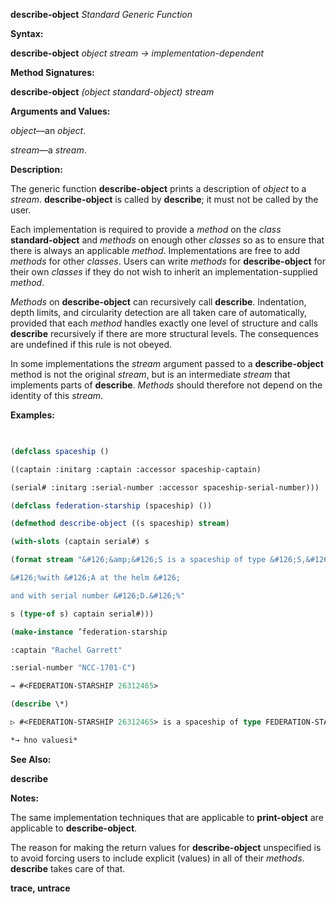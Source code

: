 **describe-object** *Standard Generic Function* 



**Syntax:** 



**describe-object** *object stream → implementation-dependent* 



**Method Signatures:** 



**describe-object** *(object standard-object) stream* 



**Arguments and Values:** 



*object*—an *object*. 



*stream*—a *stream*. 



**Description:** 



The generic function **describe-object** prints a description of *object* to a *stream*. **describe-object** is called by **describe**; it must not be called by the user. 



Each implementation is required to provide a *method* on the *class* **standard-object** and *methods* on enough other *classes* so as to ensure that there is always an applicable *method*. Implementations are free to add *methods* for other *classes*. Users can write *methods* for **describe-object** for their own *classes* if they do not wish to inherit an implementation-supplied *method*. 



*Methods* on **describe-object** can recursively call **describe**. Indentation, depth limits, and circularity detection are all taken care of automatically, provided that each *method* handles exactly one level of structure and calls **describe** recursively if there are more structural levels. The consequences are undefined if this rule is not obeyed. 







 



 



In some implementations the *stream* argument passed to a **describe-object** method is not the original *stream*, but is an intermediate *stream* that implements parts of **describe**. *Methods* should therefore not depend on the identity of this *stream*. 



**Examples:**
```lisp
 

(defclass spaceship () 

((captain :initarg :captain :accessor spaceship-captain) 

(serial# :initarg :serial-number :accessor spaceship-serial-number))) 

(defclass federation-starship (spaceship) ()) 

(defmethod describe-object ((s spaceship) stream) 

(with-slots (captain serial#) s 

(format stream "&#126;&amp;&#126;S is a spaceship of type &#126;S,&#126; 

&#126;%with &#126;A at the helm &#126; 

and with serial number &#126;D.&#126;%" 

s (type-of s) captain serial#))) 

(make-instance ’federation-starship 

:captain "Rachel Garrett" 

:serial-number "NCC-1701-C") 

→ #<FEDERATION-STARSHIP 26312465> 

(describe \*) 

▷ #<FEDERATION-STARSHIP 26312465> is a spaceship of type FEDERATION-STARSHIP, ▷ with Rachel Garrett at the helm and with serial number NCC-1701-C. 

*→ hno valuesi* 


```
**See Also:** 



**describe** 



**Notes:** 



The same implementation techniques that are applicable to **print-object** are applicable to **describe-object**. 



The reason for making the return values for **describe-object** unspecified is to avoid forcing users to include explicit (values) in all of their *methods*. **describe** takes care of that. 







 



 



**trace, untrace** 



